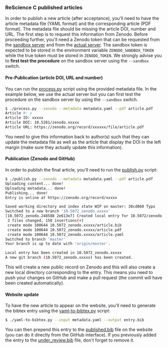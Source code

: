 ### ReScience C published articles

In order to publish a new article (after acceptance), you'll need to have the
article metadata file (YAML format) and the corresponding article (PDF
format). The metadata file should be missing the article DOI, number and
URL. The first step is to request this information from Zenodo. Before
proceeding further, you'll need a Zenodo token that can be requested from the
[sandbox
server](https://sandbox.zenodo.org/account/settings/applications/tokens/new/)
and from the [actual
server](https://zenodo.org/account/settings/applications/tokens/new/).  The
sandbox token is expected to be stored in the environment variable
`ZENODO_SANDBOX_TOKEN` while the true token must be stored in `ZENODO_TOKEN`.
We strongly advise you to **first test the procedure** on the sandbox server
using the `--sandbox` switch.


#### Pre-Publication (article DOI, URL and number)

You can run the [process.py](process.py) script using the provided metadata
file. In the example below, we use the actual server but you can first test the
procedure on the sandbox server by using the `--sandbox` switch.

```bash
$ ./process.py --zenodo --metadata metadata.yaml --pdf article.pdf
Article #: y
Article ID: xxxxx
Article DOI: 10.5281/zenodo.xxxxx
Article URL: https://zenodo.org/record/xxxxxx/file/article.pdf
```

You need to give this information back to author(s) such that they can update
the metadata file as well as the article that display the DOI in the left
margin (make sure they actually update this information).


#### Publication (Zenodo and GitHub)

In order to publish the final article, you'll need to run the
[publish.py](publish.py) script:

```bash
$ ./publish.py --zenodo --metadata metadata.yaml --pdf article.pdf
Uploading content... done!
Uploading metadata... done!
Publishing... done!
Entry is online at https://zenodo.org/record/xxxxx

Saved working directory and index state WIP on master: 30cd860 Typo
Switched to a new branch '10.5072_zenodo.xxxxx'
[10.5072_zenodo.248588 2e613e7] Created local entry for 10.5072/zenodo.xxxxx
 3 files changed, 158 insertions(+)
 create mode 100644 10.5072_zenodo.xxxxx/article.bib
 create mode 100644 10.5072_zenodo.xxxxx/article.pdf
 create mode 100644 10.5072_zenodo.xxxxx/article.yaml
Switched to branch 'master'
Your branch is up to date with 'origin/master'.

Local entry has been created in 10.5072_zenodo.xxxxx
A new git branch (10.5072_zenodo.xxxxx) has been created.
```

This will create a new public record on Zenodo and this will also create a new
local directory corresponding to the entry. This means you need to push your
changes on GitHub and make a pull request (the commit will have been created
automatically).


#### Website update

To have the new article to appear on the website, you'll need to generate the
bibtex entry using the [yaml-to-bibtex.py](yaml-to-bibtex.py) script:

```bash
$ ./yaml-to-bibtex.py --input metadata.yaml --output entry.bib
```

You can then prepend this entry to the
[published.bib](https://github.com/rescience-c/rescience-c.github.io/blob/sources/_bibliography/published.bib)
file on the website (you can do it directly from the GitHub interface). If you
previously added the entry to the
[under_review.bib](https://github.com/rescience-c/rescience-c.github.io/blob/sources/_bibliography/under_review.bib)
file, don't forget to remove it.


